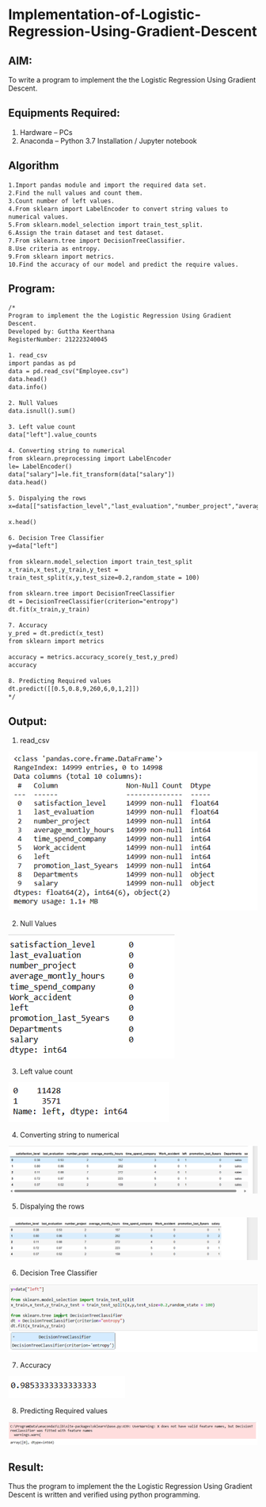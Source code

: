 # Implementation-of-Logistic-Regression-Using-Gradient-Descent

## AIM:
To write a program to implement the the Logistic Regression Using Gradient Descent.

## Equipments Required:
1. Hardware – PCs
2. Anaconda – Python 3.7 Installation / Jupyter notebook

## Algorithm
```
1.Import pandas module and import the required data set.
2.Find the null values and count them.
3.Count number of left values.
4.From sklearn import LabelEncoder to convert string values to numerical values.
5.From sklearn.model_selection import train_test_split.
6.Assign the train dataset and test dataset.
7.From sklearn.tree import DecisionTreeClassifier.
8.Use criteria as entropy.
9.From sklearn import metrics.
10.Find the accuracy of our model and predict the require values.
```

## Program:
```
/*
Program to implement the the Logistic Regression Using Gradient Descent.
Developed by: Guttha Keerthana
RegisterNumber: 212223240045

1. read_csv
import pandas as pd
data = pd.read_csv("Employee.csv")
data.head()
data.info()

2. Null Values 
data.isnull().sum()

3. Left value count
data["left"].value_counts

4. Converting string to numerical
from sklearn.preprocessing import LabelEncoder
le= LabelEncoder()
data["salary"]=le.fit_transform(data["salary"])
data.head()

5. Dispalying the rows
x=data[["satisfaction_level","last_evaluation","number_project","average_montly_hours","time_spend_company","Work_accident","promotion_last_5years","salary"]]

x.head()

6. Decision Tree Classifier
y=data["left"]

from sklearn.model_selection import train_test_split
x_train,x_test,y_train,y_test = train_test_split(x,y,test_size=0.2,random_state = 100)

from sklearn.tree import DecisionTreeClassifier
dt = DecisionTreeClassifier(criterion="entropy")
dt.fit(x_train,y_train)

7. Accuracy
y_pred = dt.predict(x_test)
from sklearn import metrics

accuracy = metrics.accuracy_score(y_test,y_pred)
accuracy

8. Predicting Required values
dt.predict([[0.5,0.8,9,260,6,0,1,2]])
*/
```

## Output:

1. read_csv

![](1.png)

2. Null Values 

![](2.png)

3. Left value count

![](3.png)

4. Converting string to numerical

![](4.png)

5. Dispalying the rows

![](5.png)

6. Decision Tree Classifier

![](6.png)

7. Accuracy

![](7.png)

8. Predicting Required values

![](8.png)


## Result:
Thus the program to implement the the Logistic Regression Using Gradient Descent is written and verified using python programming.

